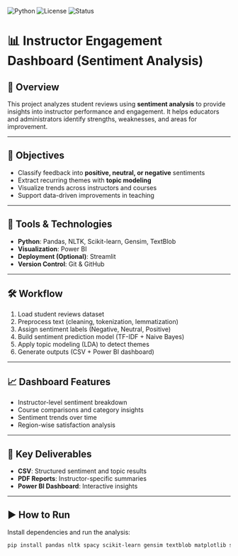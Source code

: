 ![Python](https://img.shields.io/badge/Python-3.9+-blue?logo=python)
![License](https://img.shields.io/badge/License-MIT-green.svg)
![Status](https://img.shields.io/badge/status-completed-brightgreen)

# 📊 Instructor Engagement Dashboard (Sentiment Analysis)

## 🧩 Overview
This project analyzes student reviews using **sentiment analysis** to provide insights into instructor performance and engagement. It helps educators and administrators identify strengths, weaknesses, and areas for improvement.

---

## 🎯 Objectives
- Classify feedback into **positive, neutral, or negative** sentiments  
- Extract recurring themes with **topic modeling**  
- Visualize trends across instructors and courses  
- Support data-driven improvements in teaching  

---

## 🔧 Tools & Technologies
- **Python**: Pandas, NLTK, Scikit-learn, Gensim, TextBlob  
- **Visualization**: Power BI  
- **Deployment (Optional)**: Streamlit  
- **Version Control**: Git & GitHub  

---

## 🛠️ Workflow
1. Load student reviews dataset  
2. Preprocess text (cleaning, tokenization, lemmatization)  
3. Assign sentiment labels (Negative, Neutral, Positive)  
4. Build sentiment prediction model (TF-IDF + Naive Bayes)  
5. Apply topic modeling (LDA) to detect themes  
6. Generate outputs (CSV + Power BI dashboard)  

---

## 📈 Dashboard Features
- Instructor-level sentiment breakdown  
- Course comparisons and category insights  
- Sentiment trends over time  
- Region-wise satisfaction analysis  

---

## 📄 Key Deliverables
- **CSV**: Structured sentiment and topic results  
- **PDF Reports**: Instructor-specific summaries  
- **Power BI Dashboard**: Interactive insights  

---

## ▶️ How to Run
Install dependencies and run the analysis:
```bash
pip install pandas nltk spacy scikit-learn gensim textblob matplotlib seaborn wordcloud
```